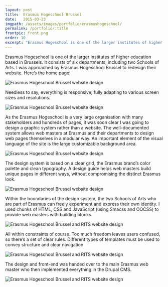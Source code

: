 ```yaml
---
layout: post
title:  Erasmus Hogeschool Brussel
date:   2015-03-23
imgpath: /assets/images/portfolio/erasmushogeschool/
permalink: /portfolio/:title
frontpic: front.png
order: 10
excerpt: "Erasmus Hogeschool is one of the larger institutes of higher education based in Brussels. It consists of six departments, including two Schools of Arts. I was approached by Erasmus Hogeschool Brussel to redesign their website."
---
```


Erasmus Hogeschool is one of the larger institutes of higher education based in Brussels. It consists of six departments, including two Schools of Arts. I was approached by Erasmus Hogeschool Brussel to redesign their website. Here’s the home page:

<img
    class="u-media-unconstrained-height c-screenshot"
    src="{{ site.baseurl }}{{ page.imgpath }}home-gradient-s.jpg" alt="Erasmus Hogeschool Brussel website design"
    srcset="{{ site.baseurl }}{{ page.imgpath }}home-gradient-s.jpg 400w,
            {{ site.baseurl }}{{ page.imgpath }}home-gradient-m.jpg 800w,
            {{ site.baseurl }}{{ page.imgpath }}home-gradient-l.jpg 1000w,
            {{ site.baseurl }}{{ page.imgpath }}home-gradient-xl.jpg 1163w"
    sizes="(min-width: 1163px) 1163px,
           95vw">

Needless to say, everything is responsive, fully adapting to various screen sizes and resolutions.

<img
    class=""
    src="{{ site.baseurl }}{{ page.imgpath }}responsive-s.png" alt="Erasmus Hogeschool Brussel website design"
    srcset="{{ site.baseurl }}{{ page.imgpath }}responsive-s.png 400w,
            {{ site.baseurl }}{{ page.imgpath }}responsive-m.png 800w,
            {{ site.baseurl }}{{ page.imgpath }}responsive-l.png 1000w,
            {{ site.baseurl }}{{ page.imgpath }}responsive-xl.png 1342w"
    sizes="(min-width: 1342px) 1342px,
           95vw">

As the Erasmus Hogeschool is a very large organisation with many stakeholders and hundreds of pages, it was soon clear I was going to design a graphic system rather than a website. The well-documented system allows web masters at Erasmus and their departments to design web pages themselves in a modular way. An important element of the visual language of the site is the large customizable background area.

<img
    class="u-media-unconstrained-height c-screenshot"
    src="{{ site.baseurl }}{{ page.imgpath }}home-s.jpg" alt="Erasmus Hogeschool Brussel website design"
    srcset="{{ site.baseurl }}{{ page.imgpath }}home-s.jpg 400w,
            {{ site.baseurl }}{{ page.imgpath }}home-m.jpg 800w,
            {{ site.baseurl }}{{ page.imgpath }}home-l.jpg 1000w,
            {{ site.baseurl }}{{ page.imgpath }}home-xl.jpg 1109w"
    sizes="(min-width: 1109px) 1109px,
           95vw">

The design system is based on a clear grid, the Erasmus brand’s color palette and clean typography. A design guide helps web masters build unique pages in different ways, without compromising the distinct Erasmus look.

<img
    class="u-media-unconstrained-height c-screenshot"
    src="{{ site.baseurl }}{{ page.imgpath }}opleidingen-s.png" alt="Erasmus Hogeschool Brussel website design"
    srcset="{{ site.baseurl }}{{ page.imgpath }}opleidingen-s.png 400w,
            {{ site.baseurl }}{{ page.imgpath }}opleidingen-m.png 800w,
            {{ site.baseurl }}{{ page.imgpath }}opleidingen-l.png 1000w,
            {{ site.baseurl }}{{ page.imgpath }}opleidingen-xl.png 1109w"
    sizes="(min-width: 1109px) 1109px,
           95vw">

Within the boundaries of the design system, the two Schools of Arts who are part of Erasmus can freely experiment and express their own identity. I used chunks of HTML, CSS and JavaScript (using Smacss and OOCSS) to provide web masters with building blocks.

<img
    class="u-media-unconstrained-height c-screenshot"
    src="{{ site.baseurl }}{{ page.imgpath }}maquette-s.jpg" alt="Erasmus Hogeschool Brussel and RITS website design"
    srcset="{{ site.baseurl }}{{ page.imgpath }}maquette-s.jpg 400w,
            {{ site.baseurl }}{{ page.imgpath }}maquette-m.jpg 800w,
            {{ site.baseurl }}{{ page.imgpath }}maquette-l.jpg 1000w,
            {{ site.baseurl }}{{ page.imgpath }}maquette-xl.jpg 1109w"
    sizes="(min-width: 1109px) 1109px,
           95vw">

All within constraints of course. Too much freedom leaves users confused, so there’s a set of clear rules. Different types of templates must be used to convey structure and clear navigation.

<img
    class="u-media-unconstrained-height c-screenshot"
    src="{{ site.baseurl }}{{ page.imgpath }}opleiding-s.jpg" alt="Erasmus Hogeschool Brussel and RITS website design"
    srcset="{{ site.baseurl }}{{ page.imgpath }}opleiding-s.jpg 400w,
            {{ site.baseurl }}{{ page.imgpath }}opleiding-m.jpg 800w,
            {{ site.baseurl }}{{ page.imgpath }}opleiding-l.jpg 1000w,
            {{ site.baseurl }}{{ page.imgpath }}opleiding-xl.jpg 1109w"
    sizes="(min-width: 1109px) 1109px,
           95vw">

The design and front-end was handed over to the main Erasmus web master who then implemented everything in the Drupal CMS.

<img
    class="u-media-unconstrained-height c-screenshot"
    src="{{ site.baseurl }}{{ page.imgpath }}begeleiding-s.jpg" alt="Erasmus Hogeschool Brussel and RITS website design"
    srcset="{{ site.baseurl }}{{ page.imgpath }}begeleiding-s.jpg 400w,
            {{ site.baseurl }}{{ page.imgpath }}begeleiding-m.jpg 800w,
            {{ site.baseurl }}{{ page.imgpath }}begeleiding-l.jpg 1000w,
            {{ site.baseurl }}{{ page.imgpath }}begeleiding-xl.jpg 1109w"
    sizes="(min-width: 1109px) 1109px,
           95vw">
